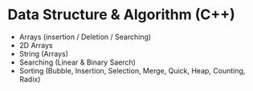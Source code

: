 
# Data Structure & Algorithm (C++)
- Arrays (insertion / Deletion / Searching)
- 2D Arrays
- String (Arrays)
- Searching (Linear & Binary Saerch)
- Sorting (Bubble, Insertion, Selection, Merge, Quick, Heap, Counting, Radix)